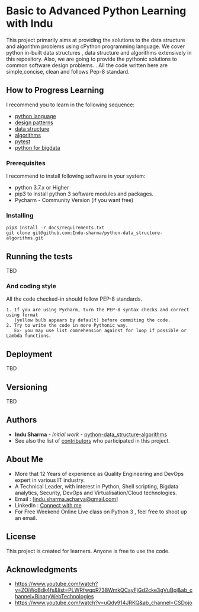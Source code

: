 # Basic to Advanced Python Learning  with Indu 

This project primarily aims at providing the solutions to the data structure and algorithm problems using cPython programming language. We cover python in-built data structures , data structure and algorithms extensively in this repository. Also, we are going to provide the pythonic solutions to common software design problems. .
All the code written here are simple,concise, clean and follows Pep-8 standard.

## How to Progress Learning

I recommend you to learn in the following sequence:
* [python language](https://github.com/Indu-sharma/python-data_structure-algorithms/tree/master/python_language)
* [design patterns](https://github.com/Indu-sharma/python-data_structure-algorithms/tree/master/python_design_patterns)
* [data structure](https://github.com/Indu-sharma/python-data_structure-algorithms/tree/master/python_data_structure)
* [algorithms](https://github.com/Indu-sharma/python-data_structure-algorithms/tree/master/python_algorithms)
* [pytest](https://github.com/Indu-sharma/python-data_structure-algorithms/tree/master/pytest)
* [python for bigdata](https://github.com/Indu-sharma/python-data_structure-algorithms/tree/master/python_bigdata)




### Prerequisites
I recommend to install following software in your system:
* python 3.7.x or Higher 
* pip3 to install python 3 software modules and packages. 
* Pycharm - Community Version (if you want free) 


### Installing


```
pip3 install -r docs/requirements.txt
git clone git@github.com:Indu-sharma/python-data_structure-algorithms.git
```


## Running the tests

TBD



### And coding style 

All the code checked-in should follow PEP-8 standards. 

```
1. If you are using Pycharm, turn the PEP-8 syntax checks and correct using format
   (yellow bulb appears by default) before commiting the code. 
2. Try to write the code in more Pythonic way. 
   Ex- you may use list comrehension against for loop if possible or Lambda functions. 
```

## Deployment

TBD


## Versioning

TBD

## Authors

* **Indu Sharma** - *Initial work* - [python-data_structure-algorithms](https://github.com/Indu-sharma/python-data_structure-algorithms)
* See also the list of [contributors](https://github.com/Indu-sharma/python-data_structure-algorithms/graphs/contributors) who participated in this project.

## About Me
* More that 12 Years of experience as Quality Engineering and DevOps expert in various IT industry. 
* A Technical Leader, with interest in Python, Shell scripting, Bigdata analytics, Security, DevOps and Virtualisation/Cloud technologies.
* Email : [indu.sharma.acharya@gmail.com]
* LinkedIn : [Connect with me](https://www.linkedin.com/in/indu-sharma-22842427/)
* For Free Weekend Online Live class on Python 3 , feel free to shoot up an email.

## License

This project is created for learners. Anyone is free to use the code. 

## Acknowledgments

* https://www.youtube.com/watch?v=ZOiWoBdk4fs&list=PLWRfwqpR738WmkQCsyFjGd2cke3gVuBpj&ab_channel=BinaryWebTechnologies
* https://www.youtube.com/watch?v=uQdy914JRKQ&ab_channel=CSDojo 

